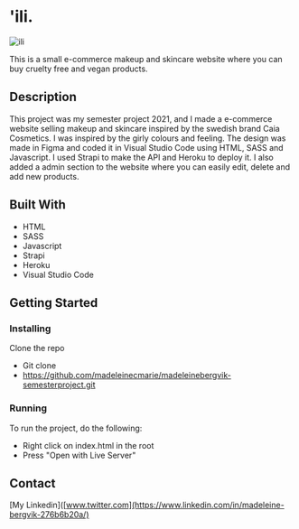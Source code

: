 # 'ili.
 
![ili](https://user-images.githubusercontent.com/69841827/172642659-e1e323f0-56b0-4bf5-bb41-5004ef3a97be.png)

This is a small e-commerce makeup and skincare website where you can buy cruelty free and vegan products. 

## Description

This project was my semester project 2021, and I made a e-commerce website selling makeup and skincare inspired by the swedish brand Caia Cosmetics. I was inspired by the girly colours and feeling. The design was made in Figma and coded it in Visual Studio Code using HTML, SASS and Javascript. I used Strapi to make the API and Heroku to deploy it. I also added a admin section to the website where you can easily edit, delete and add new products.

## Built With

- HTML
- SASS
- Javascript
- Strapi
- Heroku
- Visual Studio Code

## Getting Started

### Installing

Clone the repo
- Git clone
- https://github.com/madeleinecmarie/madeleinebergvik-semesterproject.git

### Running

To run the project, do the following:

- Right click on index.html in the root
- Press "Open with Live Server"

## Contact

[My Linkedin]([www.twitter.com](https://www.linkedin.com/in/madeleine-bergvik-276b6b20a/)
